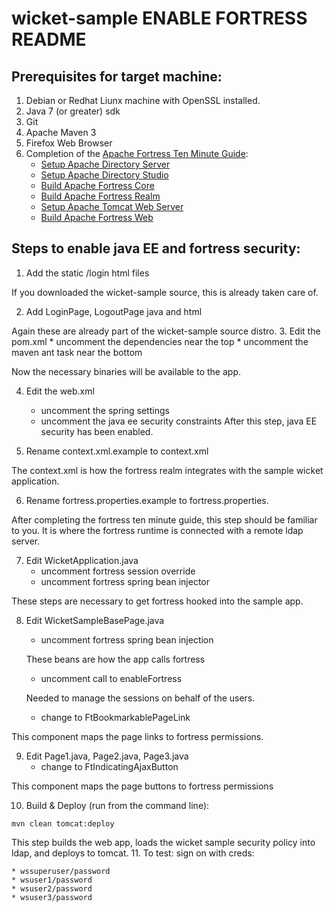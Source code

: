 # wicket-sample ENABLE FORTRESS README
## Prerequisites for target machine:
1. Debian or Redhat Liunx machine with OpenSSL installed.
2. Java 7 (or greater) sdk
3. Git
4. Apache Maven 3
5. Firefox Web Browser
6. Completion of the [Apache Fortress Ten Minute Guide](http://symas.com/javadocs/apache-fortress-core/org/apache/directory/fortress/core/doc-files/ten-minute-guide.html):
    * [Setup Apache Directory Server](http://symas.com/javadocs/apache-fortress-core/org/apache/directory/fortress/core/doc-files/apache-directory-server.html)
    * [Setup Apache Directory Studio](http://symas.com/javadocs/apache-fortress-core/org/apache/directory/fortress/core/doc-files/apache-directory-studio.html)
    * [Build Apache Fortress Core](http://symas.com/javadocs/apac1he-fortress-core/org/apache/directory/fortress/core/doc-files/apache-fortress-core.html)
    * [Build Apache Fortress Realm](http://symas.com/javadocs/apache-fortress-core/org/apache/directory/fortress/core/doc-files/apache-fortress-realm.html)
    * [Setup Apache Tomcat Web Server](http://symas.com/javadocs/apache-fortress-core/org/apache/directory/fortress/core/doc-files/apache-tomcat.html)
    * [Build Apache Fortress Web](http://symas.com/javadocs/apache-fortress-core/org/apache/directory/fortress/core/doc-files/apache-fortress-web.html)

## Steps to enable java EE and fortress security:

1. Add the static /login html files

 If you downloaded the wicket-sample source, this is already taken care of.

2. Add LoginPage, LogoutPage java and html

 Again these are already part of the wicket-sample source distro.
3. Edit the pom.xml
    * uncomment the dependencies near the top
    * uncomment the maven ant task near the bottom

 Now the necessary binaries will be available to the app.

4. Edit the web.xml
    * uncomment the spring settings
    * uncomment the java ee security constraints
 After this step, java EE security has been enabled.

5. Rename context.xml.example to context.xml

 The context.xml is how the fortress realm integrates with the sample wicket application.

6. Rename fortress.properties.example to fortress.properties.

 After completing the fortress ten minute guide, this step should be familiar to you.  It is where the fortress runtime is connected with a remote ldap server.

7. Edit WicketApplication.java
    * uncomment fortress session override
    * uncomment fortress spring bean injector

 These steps are necessary to get fortress hooked into the sample app.

8. Edit WicketSampleBasePage.java
    * uncomment fortress spring bean injection

     These beans are how the app calls fortress
    * uncomment call to enableFortress

     Needed to manage the sessions on behalf of the users.
    * change to FtBookmarkablePageLink

 This component maps the page links to fortress permissions.

9. Edit Page1.java, Page2.java, Page3.java
    * change to FtIndicatingAjaxButton

 This component maps the page buttons to fortress permissions

10. Build & Deploy (run from the command line):
```
mvn clean tomcat:deploy
```
 This step builds the web app, loads the wicket sample security policy into ldap, and deploys to tomcat.
11. To test: sign on with creds:

    * wssuperuser/password
    * wsuser1/password
    * wsuser2/password
    * wsuser3/password